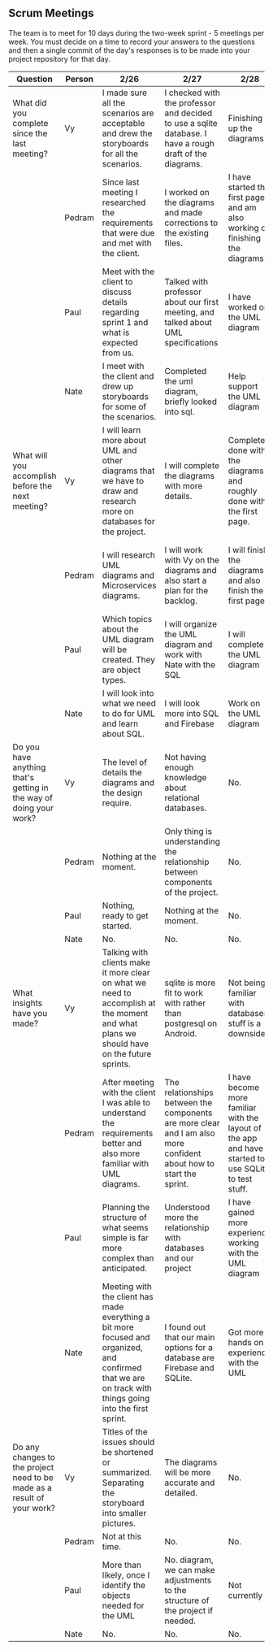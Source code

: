## Scrum Meetings
The team is to meet for 10 days during the two-week sprint - 5 meetings per week. You must decide on a time to record your answers to the questions and then a single commit of the day's responses is to be made into your project repository for that day.

Question    |          Person                                             | 2/26 | 2/27 | 2/28 | 2/29 | day | day | day |day | day | day |
------------|---------------------------------------------------------------------|-----|-----|-----|-----|-----|-----|-----|----|-----|-----|                                                              
| What did you complete since the last meeting? | Vy |   I made sure all the scenarios are acceptable and drew the storyboards for all the scenarios. |  I checked with the professor and decided to use a sqlite database. I have a rough draft of the diagrams. | Finishing up the diagrams.|Done with all diagrams.
|            | Pedram |   Since last meeting I researched the requirements that were due and met with the client.| I worked on the diagrams and made corrections to the existing files. | I have started the first page and am also working on finishing the diagrams.|Finish everything with all the diagrams.
|            | Paul |   Meet with the client to discuss details regarding sprint 1 and what is expected from us.| Talked with professor about our first meeting, and talked about UML specifications | I have worked on the UML diagram|Completed the UML diagram
|            | Nate | I meet with the client and drew up storyboards for some of the scenarios.| Completed the uml diagram, briefly looked into sql.| Help support the UML diagram|Help finish the UML diagram
| What will you accomplish before the next meeting? | Vy | I will learn more about UML and other diagrams that we have to draw and research more on databases for the project.|  I will complete the diagrams with more details. | Completely done with the diagrams and roughly done with the first page.|First page of the app.
|            | Pedram |    I will research UML diagrams and Microservices diagrams.| I will work with Vy on the diagrams and also start a plan for the backlog.| I will finish the diagrams and also finish the first page.| Better understanding with databases and the activities of the first page of the app.
|            | Paul |   Which topics about the UML diagram will be created. They are object types. | I will organize the UML diagram and work with Nate with the SQL |  I will complete the UML diagram|Plan on the next sprint 
|            | Nate |  I will look into what we need to do for UML and learn about SQL.|  I will look more into SQL and Firebase | Work on the UML diagram|Prepare for next sprint 
| Do you have anything that's getting in the way of doing your work? | Vy | The level of details the diagrams and the design require. | Not having enough knowledge about relational databases. | No.| No.
|            | Pedram|   Nothing at the moment.| Only thing is understanding the relationship between components of the project.| No.| No.
|            | Paul |   Nothing, ready to get started.|  Nothing at the moment.| No.| No.
|            | Nate | No.| No.| No.| No.
| What insights have you made? |Vy| Talking with clients make it more clear on what we need to accomplish at the moment and what plans we should have on the future sprints.| sqlite is more fit to work with rather than postgresql on Android. | Not being familiar with databases stuff is a downside.|Works would be less if teamwork is better.
|            | Pedram |   After meeting with the client I was able to understand the requirements better and also more familiar with UML diagrams.| The relationships between the components are more clear and I am also more confident about how to start the sprint.|I have become more familiar with the layout of the app and have started to use SQLite to test stuff.|Teamwork is dreamwork. We should work on communication between the teammates better.
|            | Paul |   Planning the structure of what seems simple is far more complex than anticipated.| Understood more the relationship with databases and our project|I have gained more experience working with the UML diagram|UML diagramming can make life a bit more smoother
|            | Nate | Meeting with the client has made everything a bit more focused and organized, and confirmed that we are on track with things going into the first sprint.| I found out that our main options for a database are Firebase and SQLite.|Got more hands on experience with the UML|None.
| Do any changes to the project need to be made as a result of your work? |Vy | Titles of the issues should be shortened or summarized. Separating the storyboard into smaller pictures. | The diagrams will be more accurate and detailed.| No.| No.
|            | Pedram |   Not at this time.| No.| No.| No.
|            | Paul |   More than likely, once I identify the objects needed for the UML| No. diagram, we can make adjustments to the structure of the project if needed.| Not currently| No.
|            | Nate | No.|No.| No.| No.
